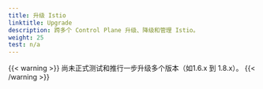 ```yaml
---
title: 升级 Istio
linktitle: Upgrade
description: 跨多个 Control Plane 升级、降级和管理 Istio。
weight: 25
test: n/a
---
```


{{< warning >}}
尚未正式测试和推行一步升级多个版本（如1.6.x 到 1.8.x）。
{{< /warning >}}